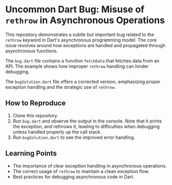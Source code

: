 # Uncommon Dart Bug: Misuse of `rethrow` in Asynchronous Operations

This repository demonstrates a subtle but important bug related to the `rethrow` keyword in Dart's asynchronous programming model.  The core issue revolves around how exceptions are handled and propagated through asynchronous functions.

The `bug.dart` file contains a function `fetchData` that fetches data from an API.  The example shows how improper `rethrow` handling can hinder debugging.

The `bugSolution.dart` file offers a corrected version, emphasizing proper exception handling and the strategic use of `rethrow`.

## How to Reproduce

1. Clone this repository.
2. Run `bug.dart` and observe the output in the console. Note that it prints the exception, and rethrows it, leading to difficulties when debugging unless handled properly up the call stack.
3. Run `bugSolution.dart` to see the improved error handling.

## Learning Points

* The importance of clear exception handling in asynchronous operations.
* The correct usage of `rethrow` to maintain a clean exception flow.
* Best practices for debugging asynchronous code in Dart.
